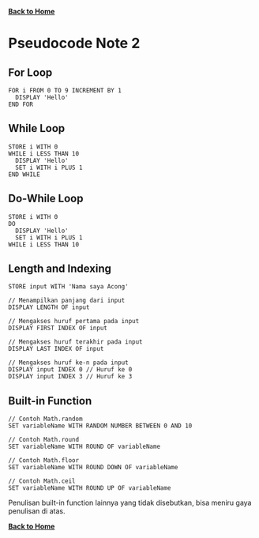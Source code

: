 [**Back to Home**](./../README.md)

# Pseudocode Note 2

## For Loop

```
FOR i FROM 0 TO 9 INCREMENT BY 1
  DISPLAY 'Hello'
END FOR
```

## While Loop

```
STORE i WITH 0
WHILE i LESS THAN 10
  DISPLAY 'Hello'
  SET i WITH i PLUS 1
END WHILE
```

## Do-While Loop

```
STORE i WITH 0
DO
  DISPLAY 'Hello'
  SET i WITH i PLUS 1
WHILE i LESS THAN 10
```

## Length and Indexing

```
STORE input WITH 'Nama saya Acong'

// Menampilkan panjang dari input
DISPLAY LENGTH OF input

// Mengakses huruf pertama pada input
DISPLAY FIRST INDEX OF input

// Mengakses huruf terakhir pada input
DISPLAY LAST INDEX OF input

// Mengakses huruf ke-n pada input
DISPLAY input INDEX 0 // Huruf ke 0
DISPLAY input INDEX 3 // Huruf ke 3
```

## Built-in Function

```
// Contoh Math.random
SET variableName WITH RANDOM NUMBER BETWEEN 0 AND 10

// Contoh Math.round
SET variableName WITH ROUND OF variableName

// Contoh Math.floor
SET variableName WITH ROUND DOWN OF variableName

// Contoh Math.ceil
SET variableName WITH ROUND UP OF variableName
```

Penulisan built-in function lainnya yang tidak disebutkan, bisa meniru gaya penulisan di atas.

[**Back to Home**](./../README.md)
